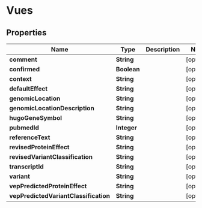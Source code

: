 
# Vues

## Properties
Name | Type | Description | Notes
------------ | ------------- | ------------- | -------------
**comment** | **String** |  |  [optional]
**confirmed** | **Boolean** |  |  [optional]
**context** | **String** |  |  [optional]
**defaultEffect** | **String** |  |  [optional]
**genomicLocation** | **String** |  |  [optional]
**genomicLocationDescription** | **String** |  |  [optional]
**hugoGeneSymbol** | **String** |  |  [optional]
**pubmedId** | **Integer** |  |  [optional]
**referenceText** | **String** |  |  [optional]
**revisedProteinEffect** | **String** |  |  [optional]
**revisedVariantClassification** | **String** |  |  [optional]
**transcriptId** | **String** |  |  [optional]
**variant** | **String** |  |  [optional]
**vepPredictedProteinEffect** | **String** |  |  [optional]
**vepPredictedVariantClassification** | **String** |  |  [optional]



